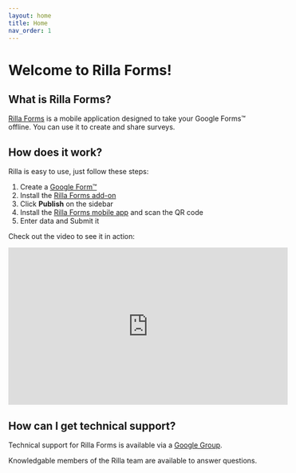 ```yaml
---
layout: home
title: Home
nav_order: 1
---
```


# Welcome to Rilla Forms!

## What is Rilla Forms?
[Rilla Forms](http://rillaforms.com) is a mobile application designed to take your Google Forms™ offline. You can use it to create and share surveys.

## How does it work?
Rilla is easy to use, just follow these steps:
1. Create a [Google Form™](https://forms.google.com)
1. Install the [Rilla Forms add-on](https://workspace.google.com/marketplace/app/rilla_forms/800069033510)
1. Click **Publish** on the sidebar
1. Install the [Rilla Forms mobile app](https://rillaforms.com/applink/) and scan the QR code
1. Enter data and Submit it

Check out the video to see it in action:
<iframe width="560" height="315" src="https://www.youtube.com/embed/fxvX7tTkPLA" frameborder="0" allowfullscreen></iframe>

## How can I get technical support?
Technical support for Rilla Forms is available via a [Google Group](https://groups.google.com/g/rilla-forms).

Knowledgable members of the Rilla team are available to answer questions.
